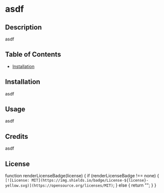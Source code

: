 # asdf
  
  ## Description

  asdf

  ## Table of Contents
  
  
  * [Installation](#installation) 

  ## Installation

  asdf

  ## Usage 

  asdf

  ## Credits

  asdf

  ## License

  function renderLicenseBadge(license) {
  if (renderLicenseBadge !== none) {
    `[![License: MIT](https://img.shields.io/badge/License-${license}-yellow.svg)](https://opensource.org/licenses/MIT)`;
  } else {
    return "";
  }
}
  